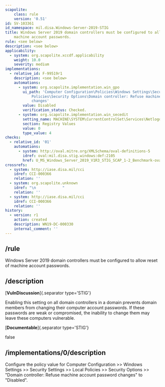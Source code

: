 ```yaml
---
scapolite:
    class: rule
    version: '0.51'
id: SV-103361
id_namespace: mil.disa.Windows-Server-2019-STIG
title: Windows Server 2019 domain controllers must be configured to allow reset of
    machine account passwords.
rule: <see below>
description: <see below>
applicability:
  - system: org.scapolite.xccdf.applicability
    weight: 10.0
    severity: medium
implementations:
  - relative_id: F-99519r1
    description: <see below>
    automations:
      - system: org.scapolite.implementation.win_gpo
        ui_path: 'Computer Configuration\Policies\Windows Settings\Security Settings\Local
            Policies\Security Options\Domain controller: Refuse machine account password
            changes'
        value: Disabled
        verification_status: Checked.
      - system: org.scapolite.implementation.win_secedit
        setting_name: MACHINE\SYSTEM\CurrentControlSet\Services\Netlogon\Parameters\RefusePasswordChange
        section: Registry Values
        value: 0
        type_value: 4
checks:
  - relative_id: '01'
    automations:
      - system: http://oval.mitre.org/XMLSchema/oval-definitions-5
        idref: oval:mil.disa.stig.windows:def:2105
        href: U_MS_Windows_Server_2019_V1R3_STIG_SCAP_1-2_Benchmark-oval.xml
crossrefs:
  - system: http://iase.disa.mil/cci
    idref: CCI-000366
    relation: ''
  - system: org.scapolite.unknown
    idref: "\n            "
    relation: ''
  - system: http://iase.disa.mil/cci
    idref: CCI-000366
    relation: ''
history:
  - version: r1
    action: created
    description: WN19-DC-000330
    internal_comment: ''
---
```



## /rule

Windows Server 2019 domain controllers must be configured to allow reset of machine account passwords.

## /description

[**VulnDiscussion**]{.separator type='STIG'}

Enabling this setting on all domain controllers in a domain prevents domain members from changing their computer account passwords. If these passwords are weak or compromised, the inability to change them may leave these computers vulnerable.

[**Documentable**]{.separator type='STIG'}

false

## /implementations/0/description

Configure the policy value for Computer Configuration >> Windows Settings >> Security Settings >> Local Policies >> Security Options >> "Domain controller: Refuse machine account password changes" to "Disabled".
